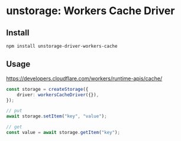 # unstorage: Workers Cache Driver

## Install

`npm install unstorage-driver-workers-cache`

## Usage

https://developers.cloudflare.com/workers/runtime-apis/cache/

```ts
const storage = createStorage({
	driver: workersCacheDriver({}),
});

// put
await storage.setItem("key", "value");

// get
const value = await storage.getItem("key");
```